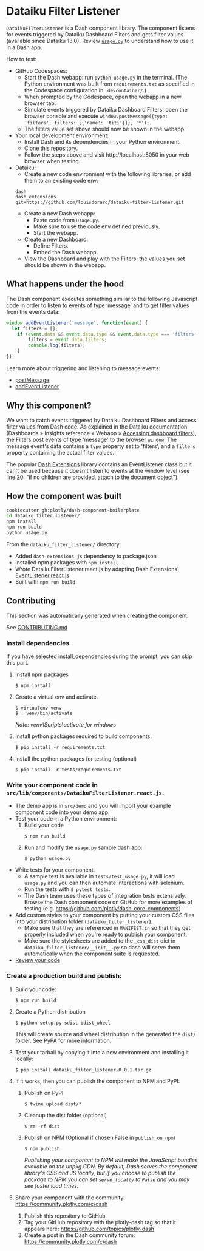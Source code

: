 # Dataiku Filter Listener

`DataikuFilterListener` is a Dash component library. The component listens for events triggered by Dataiku Dashboard Filters and gets filter values (available since Dataiku 13.0). Review [`usage.py`](usage.py) to understand how to use it in a Dash app.

How to test:

* GitHub Codespaces:
  * Start the Dash webapp: run `python usage.py` in the terminal. (The Python environment was built from `requirements.txt` as specified in the Codespace configuration in `.devcontainer/`.)
  * When prompted by the Codespace, open the webapp in a new browser tab.
  * Simulate events triggered by Dataiku Dashboard Filters: open the browser console and execute `window.postMessage({type: 'filters', filters: [{'name': 'titi'}]}, '*');`.
  * The filters value set above should now be shown in the webapp.
* Your local development environment:
  * Install Dash and its dependencies in your Python environment.
  * Clone this repository.
  * Follow the steps above and visit http://localhost:8050 in your web browser when testing.
* Dataiku:
  * Create a new code environment with the following libraries, or add them to an existing code env:
  ```
  dash
  dash_extensions
  git+https://github.com/louisdorard/dataiku-filter-listener.git
  ```
  * Create a new Dash webapp:
    * Paste code from `usage.py`.
    * Make sure to use the code env defined previously.
    * Start the webapp.
  * Create a new Dashboard:
    * Define Filters.
    * Embed the Dash webapp.
  * View the Dashboard and play with the Filters: the values you set should be shown in the webapp.

## What happens under the hood

The Dash component executes something similar to the following Javascript code in order to listen to events of type ‘message’ and to get filter values from the events data:

```js
window.addEventListener('message', function(event) {
  let filters = [];
    if (event.data && event.data.type && event.data.type === 'filters' && event.data.filters) {
        filters = event.data.filters;
        console.log(filters);
    }
});
```

Learn more about triggering and listening to message events:

* [postMessage](https://developer.mozilla.org/en-US/docs/Web/API/Window/postMessage)
* [addEventListener](https://developer.mozilla.org/en-US/docs/Web/API/EventTarget/addEventListener)

## Why this component?

We want to catch events triggered by Dataiku Dashboard Filters and access filter values from Dash code. As explained in the Dataiku documentation (Dashboards » Insights reference » Webapp » [Accessing dashboard filters](https://doc.dataiku.com/dss/latest/dashboards/insights/webapp.html#accessing-dashboard-filters)), the Filters post events of type 'message' to the browser `window`. The message event's data contains a `type` property set to 'filters', and a `filters` property containing the actual filter values.

The popular [Dash Extensions](https://www.dash-extensions.com/) library contains an EventListener class but it can't be used because it doesn't listen to events at the window level (see [line 20](https://github.com/emilhe/dash-extensions/blob/57c350d861ed484c6210faefcf51d0ff99ee304d/src/lib/components/EventListener.react.js#L20): "if no children are provided, attach to the document object").

## How the component was built

```bash
cookiecutter gh:plotly/dash-component-boilerplate
cd dataiku_filter_listener/
npm install
npm run build
python usage.py
```

From the `dataiku_filter_listener/` directory:

* Added `dash-extensions-js` dependency to package.json
* Installed npm packages with `npm install`
* Wrote DataikuFilterListener.react.js by adapting Dash Extensions' [EventListener.react.js](https://github.com/emilhe/dash-extensions/blob/57c350d861ed484c6210faefcf51d0ff99ee304d/src/lib/components/EventListener.react.js#L8)
* Built with `npm run build`

## Contributing

This section was automatically generated when creating the component.

See [CONTRIBUTING.md](./CONTRIBUTING.md)

### Install dependencies

If you have selected install_dependencies during the prompt, you can skip this part.

1. Install npm packages
    ```
    $ npm install
    ```
2. Create a virtual env and activate.
    ```
    $ virtualenv venv
    $ . venv/bin/activate
    ```
    _Note: venv\Scripts\activate for windows_

3. Install python packages required to build components.
    ```
    $ pip install -r requirements.txt
    ```
4. Install the python packages for testing (optional)
    ```
    $ pip install -r tests/requirements.txt
    ```

### Write your component code in `src/lib/components/DataikuFilterListener.react.js`.

- The demo app is in `src/demo` and you will import your example component code into your demo app.
- Test your code in a Python environment:
    1. Build your code
        ```
        $ npm run build
        ```
    2. Run and modify the `usage.py` sample dash app:
        ```
        $ python usage.py
        ```
- Write tests for your component.
    - A sample test is available in `tests/test_usage.py`, it will load `usage.py` and you can then automate interactions with selenium.
    - Run the tests with `$ pytest tests`.
    - The Dash team uses these types of integration tests extensively. Browse the Dash component code on GitHub for more examples of testing (e.g. https://github.com/plotly/dash-core-components)
- Add custom styles to your component by putting your custom CSS files into your distribution folder (`dataiku_filter_listener`).
    - Make sure that they are referenced in `MANIFEST.in` so that they get properly included when you're ready to publish your component.
    - Make sure the stylesheets are added to the `_css_dist` dict in `dataiku_filter_listener/__init__.py` so dash will serve them automatically when the component suite is requested.
- [Review your code](./review_checklist.md)

### Create a production build and publish:

1. Build your code:
    ```
    $ npm run build
    ```
2. Create a Python distribution
    ```
    $ python setup.py sdist bdist_wheel
    ```
    This will create source and wheel distribution in the generated the `dist/` folder.
    See [PyPA](https://packaging.python.org/guides/distributing-packages-using-setuptools/#packaging-your-project)
    for more information.

3. Test your tarball by copying it into a new environment and installing it locally:
    ```
    $ pip install dataiku_filter_listener-0.0.1.tar.gz
    ```

4. If it works, then you can publish the component to NPM and PyPI:
    1. Publish on PyPI
        ```
        $ twine upload dist/*
        ```
    2. Cleanup the dist folder (optional)
        ```
        $ rm -rf dist
        ```
    3. Publish on NPM (Optional if chosen False in `publish_on_npm`)
        ```
        $ npm publish
        ```
        _Publishing your component to NPM will make the JavaScript bundles available on the unpkg CDN. By default, Dash serves the component library's CSS and JS locally, but if you choose to publish the package to NPM you can set `serve_locally` to `False` and you may see faster load times._

5. Share your component with the community! https://community.plotly.com/c/dash
    1. Publish this repository to GitHub
    2. Tag your GitHub repository with the plotly-dash tag so that it appears here: https://github.com/topics/plotly-dash
    3. Create a post in the Dash community forum: https://community.plotly.com/c/dash
